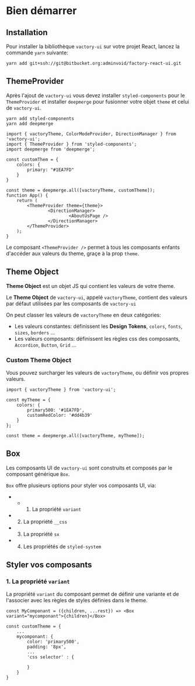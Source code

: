 # Bien démarrer


## Installation

Pour installer la bibliothèque `vactory-ui` sur votre projet React, lancez la commande `yarn` suivante:
```
yarn add git+ssh://git@bitbucket.org:adminvoid/factory-react-ui.git
```


## ThemeProvider
Après l'ajout de `vactory-ui` vous devez installer `styled-components` pour le `ThemeProvider` et installer `deepmerge`  pour fusionner  votre objet `theme` et celui de `vactory-ui`.

```
yarn add styled-components
yarn add deepmerge
```

```
import { vactoryTheme, ColorModeProvider, DirectionManager } from 'vactory-ui';
import { ThemeProvider } from 'styled-components';
import deepmerge from 'deepmerge';

const customThem = {
    colors: {
        primary: "#1EA7FD"
    }
}

const theme = deepmerge.all([vactoryTheme, customTheme]);
function App() {
    return (
        <ThemeProvider theme={theme}>
                <DirectionManager>
                        <AboutUsPage />
                </DirectionManager>
        </ThemeProvider>
    );
}
```

Le composant `<ThemeProvider />`  permet à tous les composants enfants d'accéder aux valeurs du theme, graçe à la prop `theme`.

## Theme Object

**Theme Object** est un objet JS qui contient les valeurs de votre theme. 

Le **Theme Object** de `vactory-ui`, appelé `vactoryTheme`, contient des valeurs par défaut utilisées par les composants de `vactory-ui`

On peut classer les valeurs de `vactoryTheme` en deux catégories:
 - Les valeurs constantes: définissent les **Design Tokens**, `colors`, `fonts`, `sizes`, `borders` ... 
 - Les valeurs composants: définissent les règles css des composants, `Accordion`, `Button`, `Grid` ...

### Custom Theme Object

Vous pouvez surcharger les valeurs de `vactoryTheme`, ou définir vos propres valeurs.

```
import { vactoryTheme } from 'vactory-ui';

const myTheme = {
    colors: {
        primary500: '#1EA7FD',
        customRedColor: '#dd4b39'
    }
};

const theme = deepmerge.all([vactoryTheme, myTheme]);

```

## Box

Les composants UI de `vactory-ui` sont construits et composés par le composant générique `Box`.

`Box` offre plusieurs options pour styler vos composants UI, via:
 - - 1. La propriété `variant`
 - 2. La propriété `__css`
 - 3. La propriété `sx`
 - 4. Les propriétés de `styled-system`

## Styler vos composants

### 1. La propriété `variant`

La propriété `variant` du composant permet de définir une variante et de l'associer avec les règles de styles définies dans le theme.

```
const MyComponant = ({children, ...rest}) => <Box variant="mycomponant">{children}</Box>
```
```
const customTheme = {
    ...
    mycomponant: {
        color: 'primary500',
        padding: '8px',
        ...
        'css selector' : {

        }
    }
}
```



 
